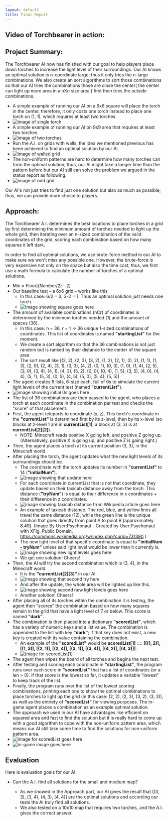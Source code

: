 ```yaml
---
layout: default
title: Final Report
---
```


## Video of Torchbearer in action:



## Project Summary:

The Torchbearer AI now has finished with our goal to help players place down torches to increase the light level of their surroundings. Our AI knows an optimal solution is n-coordinate large; thus it only tries the n-large combinations. We also create an sort algorithms to sort those combinations so that our AI tries the combinations those are close the center( the center can light up more area in a nXn size area ) first then tries the outside combinations.

- A simple example of running our AI on a 6x6 square will place the torch in the center, therefore, it only costs one torch instead to place one torch on (1, 1), which requires at least two torches.
- ![image of single torch](https://raw.githubusercontent.com/Raustana/Torchlight/master/docs/images/7x7GridSingleTorch.PNG)
- A simple example of running our AI on 9x9 area that requires at least two torches.
- ![image of two torches](https://raw.githubusercontent.com/Raustana/Torchlight/master/docs/images/10x10GirdTwoTorch.PNG)
- Run the A.I. on grids with walls, the idea we mentioned previous has been achieved to find an optimal solution by our AI.
- ![image of walled grid](https://raw.githubusercontent.com/Raustana/Torchlight/master/docs/images/WalledGrid.PNG)
- The non-uniform patterns are hard to determine how many torches can form the optimal solution; thus, our AI might take a longer time than the pattern before but our AI still can solve the problem we argued in the status report as following.
- ![image of odd grid](https://raw.githubusercontent.com/Raustana/Torchlight/master/docs/images/LGird3Torches.PNG)

Our AI's not just tries to find just one solution but also as much as possible; thus, we can provide more choice to players.

## Approach:

The Torchbearer A.I. determines the best locations to place torches in a grid by first determining the minimum amount of torches needed to light up the whole grid, then iterating over an n-sized combination of the valid coordinates of the grid, scoring each combination based on how many squares it left dark.

In order to find all optimal solutions, we use brute-force method in our AI to make sure we won't miss any possible one. However, the brute-force is very expensive not only on the space but also the time cost; thus, we first use a math formula to calculate the number of torches of a optimal solutions.

- Min = Floor[(Number/2) - 2]
- Our baseline test – a 6x6 grid – works like this
    - In this case: 6/2 = 3; 3-2 = 1. Thus an optimal solution just needs one torch.
    - ![image showing square goes here](https://raw.githubusercontent.com/Raustana/Torchlight/master/docs/images/OneTorch6x6Solution.PNG)
- The amount of available combinations (nCr) of coordinates is determined by the minimum torches needed (1) and the amount of spaces (36).
  - In this case: n = 36, r = 1 -> 36 unique 1-sized combinations of coordinates. This list of coordinates is named **"startingList"** for the moment.
  - We create a sort algorithm so that the 36 combinations is not just random but is ranked by their distance to the center of the square area
  - The sort result like [(2, 2), (2, 3), (3, 2), (1, 2), (2, 1), (0, 2), (1, 1), (1, 3), (2, 0), (2, 4), (3, 1), (3, 3), (4, 2), (0, 1), (0, 3), (1, 0), (1, 4), (2, 5), (3, 0), (3, 4), (4, 1), (4, 3), (5, 2), (0, 0), (0, 4), (1, 5), (3, 5), (4, 0), (4, 4), (5, 1), (5, 3), (0, 5), (4, 5), (5, 0), (5, 4), (5, 5)]
- The agent creates 6 lists, 6-size each, full of 0s to simulate the current light levels of the current test (named **"currentList"**).
- ![image showing initial 0s goes here](https://raw.githubusercontent.com/Raustana/Torchlight/master/docs/images/Initial0s6x6.PNG)
- The list of 36 combinations are then passed to the agent, who places a torch at each coordinate in the combination per test and checks the "score" of that placement:
- First, the agent teleports to coordinate (x, z). This torch's coordinate in the **"currentList"** is determined first by its z-level, then by its x-level (so blocks at z-level 1 are in **currentList[1]**; a block at (3, 3) is at **currentList[2][2]**).
  - NOTE: Minecraft reads positive X going left, and positive Z going up. (Alternatively, positive X is going up, and positive Z is going right.)
- Then, the agent places a torch at its current position (3, 3), in the Minecraft world.
- After placing the torch, the agent updates what the new light levels of its surroundings should be.
  - The coordinate with the torch updates its number in **"currentList"** to 14 (**"initialNum"**).
  - ![image showing that update here](https://raw.githubusercontent.com/Raustana/Torchlight/master/docs/images/Placement6x6WithSort_1.PNG)
  - For each coordinate in currentList that is not that coordinate, they update based on their taxicab distance away from the torch. This distance (**"tryNum"**) is equal to their difference in x coordinates + their difference in z coordinates.
  - ![image showing taxicab distance from Wikipedia article goes here](https://upload.wikimedia.org/wikipedia/commons/0/08/Manhattan_distance.svg)
  - An example of taxicab distance. The red, blue, and yellow lines all travel the same distance (12), while the green line is the unique solution that goes directly from point A to point B (approximately 8.49). (Image By User:Psychonaut - Created by User:Psychonaut with XFig, Public Domain, https://commons.wikimedia.org/w/index.php?curid=731390 )
  - The new light level of that specific coordinate is equal to **"initialNum - tryNum"** unless said light level would be lower than it currently is.
  - ![image showing new light levels goes here](https://raw.githubusercontent.com/Raustana/Torchlight/master/docs/images/Updated6x6_1.PNG)
  - We get one solution! Cheers!
- Then, the AI will try the second combination which is (3, 4), in the Minecraft world.
    - It is the **"currentList[2][3]"** in our AI.
    - ![image showing that second try here](https://raw.githubusercontent.com/Raustana/Torchlight/master/docs/images/Placement6x6WithSort_2.PNG)
    - And after the update, the whole area will be lighted up like this.
    - ![image showing second new light levels goes here](https://raw.githubusercontent.com/Raustana/Torchlight/master/docs/images/Updated6x6_2.PNG)
    - Another solution! Cheers!
- After placing all of its torches within the combination it is testing, the agent then "scores" the combination based on how many squares remain in the grid that have a light level of 7 or below. This score is named **"dark"**.
- The combination is then placed into a dictionary **"scoredList"**, which has a variety of numeric keys and a list value. The combination is appended to the list with key **"dark"**; if that key does not exist, a new key is created with its value containing the combination.
  - An example of the **"scoredList"** would be **scoredList[1] == [[(1, 2)], [(1, 3)], [(2, 1)], [(2, 4)], [(3, 1)], [(3, 4)], [(4, 2)], [(4, 3)]]**.
  - ![image for scoredList[1]](https://raw.githubusercontent.com/Raustana/Torchlight/master/docs/images/scoredList1.PNG)
- The agent then wipes the board of all torches and begins the next test.
- After testing and scoring each coordinate in **"startingList"**, the program runs over each score in **"scoredList"** that has a list of coordinates (or a len > 0). If that score is the lowest so far, it updates a variable "lowest" to keep track of the list.
- Finally, the program runs over the list of the lowest scoring combinations, printing each one to show the optimal combinations to place torches to light up the grid (in this case: (2, 2), (2, 3), (3, 2), (3, 3)), as well as the entirety of **"scoredList"** for viewing purposes. The in-game agent places a combination as an example optimal solution.
- The approach we used in our AI have advantages like efficient on squared area and fast to find the solution but it is really hard to come up with a good algorithm to cope with the non-uniform pattern area, which means our AI still take some time to find the solutions for non-uniform pattern area.
- ![image for scoredList goes here](https://raw.githubusercontent.com/Raustana/Torchlight/master/docs/images/scores.PNG)
- ![in-game image goes here](https://raw.githubusercontent.com/Raustana/Torchlight/master/docs/images/InGame.PNG)

## Evaluation

Here is evaluation goals for our AI:

- Can the A.I. find all solutions for the small and medium map?

    - As we showed in the Approach part, our AI gives the result that [(3, 3), (3, 4), (4, 3), (4, 4)] are the optimal solutions and according our tests the AI truly find all solutions.
    - We also tested on a 10x10 map that requires two torches, and the A.I. gives the correct answer.
